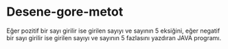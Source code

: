 # Desene-gore-metot
Eğer pozitif bir sayı girilir ise girilen sayıyı ve sayının 5 eksiğini, eğer negatif bir sayı girilir ise girilen sayıyı ve sayının 5 fazlasını yazdıran JAVA programı.
